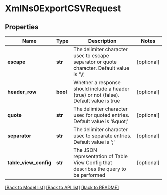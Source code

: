 # XmlNs0ExportCSVRequest

## Properties
Name | Type | Description | Notes
------------ | ------------- | ------------- | -------------
**escape** | **str** | The delimiter character used to escape separator or quote character. Default value is &#39;\\\\&#39; | [optional] 
**header_row** | **bool** | Whether a response should include a header (true) or not (false). Default value is true | [optional] 
**quote** | **str** | The delimiter character used for quoted entries. Default value  is &#39;\&quot;&#39; | [optional] 
**separator** | **str** | The delimiter character used to separate entries. Default value is &#39;;&#39; | [optional] 
**table_view_config** | **str** | The JSON representation of Table View Config that describes the query to be performed | [optional] 

[[Back to Model list]](../README.md#documentation-for-models) [[Back to API list]](../README.md#documentation-for-api-endpoints) [[Back to README]](../README.md)


